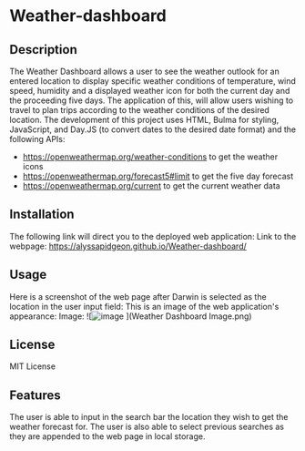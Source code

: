 # Weather-dashboard

## Description
The Weather Dashboard allows a user to see the weather outlook for an entered location to display specific weather conditions of temperature, wind speed, humidity and a displayed weather icon for both the current day and the proceeding five days. The application of this, will allow users wishing to travel to plan trips according to the weather conditions of the desired location. 
The development of this project  uses HTML, Bulma for styling, JavaScript, and Day.JS (to convert dates to the desired date format) and the following APIs:
- https://openweathermap.org/weather-conditions to get the weather icons
- https://openweathermap.org/forecast5#limit to get the five day forecast 
- https://openweathermap.org/current to get the current weather data

## Installation
The following link will direct you to the deployed web application:
Link to the webpage:  https://alyssapidgeon.github.io/Weather-dashboard/


## Usage
Here is a screenshot of the web page after Darwin is selected as the location in the user input field: 
This is an image of the web application's appearance:
Image: ![![image](https://github.com/AlyssaPidgeon/Weather-dashboard/assets/133649814/b7d19a50-ae26-418c-860f-355b985ad610)
](Weather Dashboard Image.png)
## License
MIT License 
## Features
The user is able to input in the search bar the location they wish to get the weather forecast for. The user is also able to select previous searches as they are appended to the web page in local storage.   
